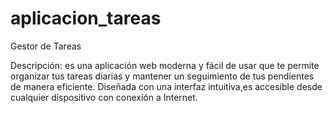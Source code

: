 # aplicacion_tareas

Gestor de Tareas

Descripción: es una aplicación web moderna y fácil de usar que te permite organizar tus tareas diarias y mantener un seguimiento
de tus pendientes de manera eficiente. Diseñada con una interfaz intuitiva,es accesible desde cualquier dispositivo con conexión a Internet.

